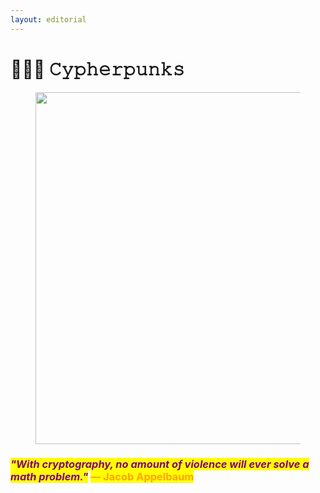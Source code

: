 ```yaml
---
layout: editorial
---
```


# 👩🏻‍💻 𝙲𝚢𝚙𝚑𝚎𝚛𝚙𝚞𝚗𝚔𝚜

<figure><img src="../../../../../.gitbook/assets/pexels-btgl-♡-3894169.jpg" alt="" width="563"><figcaption></figcaption></figure>

### _<mark style="color:purple;">"With cryptography, no amount of violence will ever solve a math problem."</mark>_ <mark style="color:orange;">― Jacob Appelbaum</mark>
